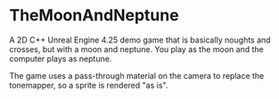 # TheMoonAndNeptune
A 2D C++ Unreal Engine 4.25 demo game that is basically noughts and crosses, but with a moon and neptune. You play as the moon and the computer plays as neptune.

The game uses a pass-through material on the camera to replace the tonemapper, so a sprite is rendered "as is".
